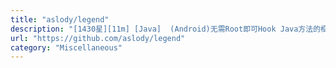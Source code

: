 ```yaml
---
title: "aslody/legend"
description: "[1430星][11m] [Java]  (Android)无需Root即可Hook Java方法的框架, 支持Dalvik和Art环境"
url: "https://github.com/aslody/legend"
category: "Miscellaneous"
---
```

